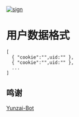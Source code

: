 
[![sign](https://github.com/itxve/ys-auto-sigin/actions/workflows/test-sign.yml/badge.svg)](https://github.com/itxve/ys-auto-sigin/actions/workflows/test-sign.yml)

# 用户数据格式
```
[
  { "cookie":"",uid:"" },
  { "cookie":"",uid:"" },
  ...
]
```

## 鸣谢 

[Yunzai-Bot](https://github.com/Le-niao/Yunzai-Bot)
